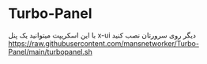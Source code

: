 # Turbo-Panel
با این اسکریپت میتوانید یک پنل x-ui دیگر روی سرورتان نصب کنید
https://raw.githubusercontent.com/mansnetworker/Turbo-Panel/main/turbopanel.sh
